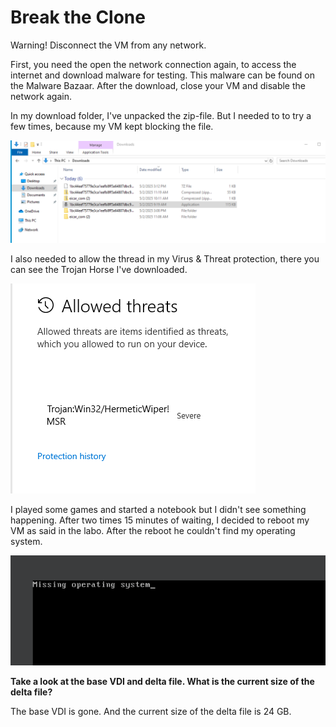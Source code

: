 # Break the Clone

Warning! Disconnect the VM from any network.

First, you need the open the network connection again, to access the internet and download malware for testing. This malware can be found on the Malware Bazaar. After the download, close your VM and disable the network again.

In my download folder, I've unpacked the zip-file. But I needed to to try a few times, because my VM kept blocking the file.

![download](/images/download.png)

I also needed to allow the thread in my Virus & Threat protection, there you can see the Trojan Horse I've downloaded.

![Trojan](/images/trojan.png)

I played some games and started a notebook but I didn't see something happening. After two times 15 minutes of waiting, I decided to reboot my VM as said in the labo. After the reboot he couldn't find my operating system.

![broken](/images/broken.png)

**Take a look at the base VDI and delta file. What is the current size of the delta file?**

The base VDI is gone. And the current size of the delta file is 24 GB.
